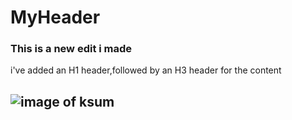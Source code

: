 # MyHeader
### This is a new edit i made

i've added an H1 header,followed by an H3 header for the content
## ![image of ksum](https://github.com/Arjun941/skills-communicate-using-markdown/assets/90889826/5ebf67f7-fa86-4a39-9249-b5a7eca644dc)

